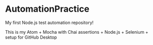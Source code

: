 # AutomationPractice
My first Node.js test automation repository!

This is my Atom + Mocha with Chai assertions + Node.js + Selenium + setup for GitHub Desktop

